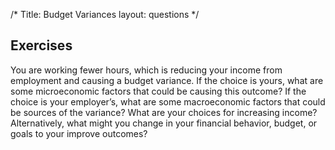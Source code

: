 /*
Title: Budget Variances
layout: questions
*/

## Exercises

You are working fewer hours, which is reducing your income from employment and causing a budget variance. If the choice is yours, what are some microeconomic factors that could be causing this outcome? If the choice is your employer’s, what are some macroeconomic factors that could be sources of the variance? What are your choices for increasing income? Alternatively, what might you change in your financial behavior, budget, or goals to your improve outcomes?